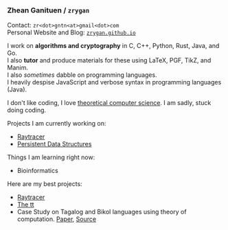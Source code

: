 ### **Zhean Ganituen** / `zrygan`

Contact: `zr<dot>gntn<at>gmail<dot>com` <br>
Personal Website and Blog: [`zrygan.github.io`](https://zrygan.github.io/)

I work on **algorithms and cryptography** in C, C++, Python, Rust, Java, and Go. <br>
I also **tutor** and produce materials for these using LaTeX, PGF, TikZ, and Manim. <br>
I also _sometimes_ dabble on programming languages. <br>
I heavily despise JavaScript and verbose syntax in programming languages (Java).

I don't like coding, I love [theoretical computer science](https://www.sciencedirect.com/journal/theoretical-computer-science). I am sadly, stuck doing coding.

Projects I am currently working on:
- [Raytracer](https://github.com/zrygan/raytracer)
- [Persistent Data Structures](https://github.com/zrygan/tt/tree/main/DSA%202/Data%20Structures)

Things I am learning right now:
- Bioinformatics

Here are my best projects:
- [Raytracer](https://github.com/zrygan/raytracer)
- [The tt](https://github.com/zrygan/tt)
- Case Study on Tagalog and Bikol languages using theory of computation. [Paper](https://github.com/zrygan/Filipino-Case-Study), [Source](https://github.com/zrygan/LanguageTool-Case-Study)
